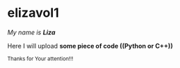 # elizavol1
*My name is ***Liza****

Here I will upload __some piece of code ((Python or C++))__

<sup>Thanks for Your attention!!!</sup>
